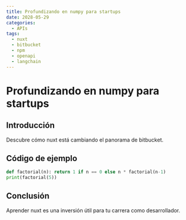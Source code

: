 ```yaml
---
title: Profundizando en numpy para startups
date: 2028-05-29
categories:
  - APIs
tags:
  - nuxt
  - bitbucket
  - npm
  - openapi
  - langchain
---
```


# Profundizando en numpy para startups

## Introducción

Descubre cómo nuxt está cambiando el panorama de bitbucket.

## Código de ejemplo

```python
def factorial(n): return 1 if n == 0 else n * factorial(n-1)
print(factorial(5))
```

## Conclusión

Aprender nuxt es una inversión útil para tu carrera como desarrollador.
